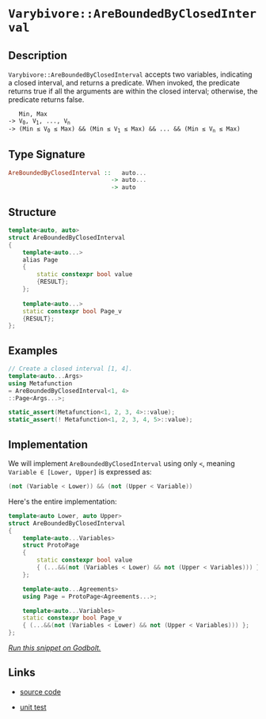 <!-- Copyright 2024 Feng Mofan
SPDX-License-Identifier: Apache-2.0 -->

# `Varybivore::AreBoundedByClosedInterval`

## Description

`Varybivore::AreBoundedByClosedInterval` accepts two variables, indicating a closed interval, and returns a predicate.
When invoked, the predicate returns true if all the arguments are within the closed interval;
otherwise, the predicate returns false.

<pre><code>   Min, Max
-> V<sub>0</sub>, V<sub>1</sub>, ..., V<sub>n</sub>
-> (Min &le; V<sub>0</sub> &le; Max) && (Min &le; V<sub>1</sub> &le; Max) && ... && (Min &le; V<sub>n</sub> &le; Max)</code></pre>

## Type Signature

```Haskell
AreBoundedByClosedInterval ::   auto...
                             -> auto...
                             -> auto
```

## Structure

```C++
template<auto, auto>
struct AreBoundedByClosedInterval
{
    template<auto...>
    alias Page
    {
        static constexpr bool value
        {RESULT};
    };
    
    template<auto...>
    static constexpr bool Page_v
    {RESULT};
};
```

## Examples

```C++
// Create a closed interval [1, 4].
template<auto...Args>
using Metafunction
= AreBoundedByClosedInterval<1, 4>
::Page<Args...>;

static_assert(Metafunction<1, 2, 3, 4>::value);
static_assert(! Metafunction<1, 2, 3, 4, 5>::value);
```

## Implementation

We will implement `AreBoundedByClosedInterval` using only `<`, meaning <code>Variable &in; [Lower, Upper]</code> is expressed as:

```C++
(not (Variable < Lower)) && (not (Upper < Variable))
```

Here's the entire implementation:

```C++
template<auto Lower, auto Upper>
struct AreBoundedByClosedInterval
{
    template<auto...Variables>
    struct ProtoPage
    {
        static constexpr bool value
        { (...&&(not (Variables < Lower) && not (Upper < Variables))) };
    };

    template<auto...Agreements>
    using Page = ProtoPage<Agreements...>;

    template<auto...Variables>
    static constexpr bool Page_v 
    { (...&&(not (Variables < Lower) && not (Upper < Variables))) };
};
```

[*Run this snippet on Godbolt.*](https://godbolt.org/#z:OYLghAFBqd5QCxAYwPYBMCmBRdBLAF1QCcAaPECAMzwBtMA7AQwFtMQByARg9KtQYEAysib0QXACx8BBAKoBnTAAUAHpwAMvAFYTStJg1DIApACYAQuYukl9ZATwDKjdAGFUtAK4sGIAKwAzKSuADJ4DJgAcj4ARpjEIIEapAAOqAqETgwe3r566ZmOAuGRMSzxiVy2mPbFDEIETMQEuT5%2BQTV12Y3NBKXRcQlJKQpNLW351WN9A%2BWVEgCUtqhexMjsHASYLKkG2yaBbkxeRADUoagA7gkWqwzopGcn53Kpqbf36IfYJhoAgmNiF4HGd/sRMHcvA9MOgLABPNy0DKwgCSggSADcxH9/iYAOxWAFnElnba7faYQ7HU6oAB0DIAas08ExYvQFD9caSzkCQQQzspiKgiMomMAqcTSQSif8eTyZo5kGc0AwxphVKliGdYqhPGdsd5JXL5SSZWcIAy6eYAGy2iAMEUW5nEVnszAKM7Ui7XT7Q9CLL1mO3Bs6OgUQN4fYhQh5eo5nF1ujmLVNe/EAEUOsp5BKzgVl3NJ5L2TAORxe9IZ/2AEJ2jAInMCvylJK8mSMgvFmHjGcFwtF3epNbrbEECitXILuKLJJLlOplatSbZHK5rd5TSVKoE6s12t1%2BrFEoA%2BpivRvzZaGbb7eHnSzVx7424fTcY19A7fQ/fI%2B8/XG3oru6Cipl%2BmbZjOEHTgCuIAPQAFRIchKFwfByEACrYEIGHIWhAKIShRH4XiBFwWcbgQmWPZMCqyJKOgZwRNsxCGl6/gWCkZySCY/gZtaALztRi60la4LAE2Lb/O2ETAGcACymBNFQ0IONkM6BH24KQl8sIIkiKLoOiLGGtSXE8c2uIgCAx5Ukc4kTjelkwaRgJbngyAnkwChKC0ECKcpqn1NS1RnGYTzBNxPzWYaXiYIskEAoqHleT5CQEBAYBgApSlMCpDBqQIIVPOFZyRdIZz%2BNFICxfF2YcMstCcP4vB%2BBwWikKgnBuNY1i8qs6w9uYgQ8KQBCaA1ywANYBGYdL4mYkgABxLf4GgAJz%2BGYGg2ktwRNRwki8CwEgaCkbUdV1HC8AoIApON7UNaQcCwDAiAgKsBCpKc5CUGgux0AkUSsJsqhLTaAC0NqSGcwDIMqUh0mYvCwoQJB4Ogej8IIIhiOwUgyIIigqOoj2kLo1RXMQTCpJwPCNc1rUTZ1nAAPKnN9AqoFQZxg5D0Ow/DZyI2YFoeAD9DasNXCLLwD1aMsEBIP9qSA2QFAQCrasgMAUjhTQtAsbdECxMzsQRM08J07w5vMMQ8Ks7E2iYA41ukP9Y4EKzDC0FbZNYLEXjAMctC0Ld3C8FgLCGMA4j%2B3gEJqZiHrMxqLunJso3MbUzO0HgsTU/bHhYMzBCuidEekMnxC6koGY7DHedGBNyxUAYEmMngmBXKzHxtaN2PCKI4gE4PxNqMzFP6DHKC9ZY%2Bj57dkDLKgqT1OHENjN8mmmJY1jbbwqDV66WBLxAyx2C79QuA8kx%2BNUYQRIMFTDNUhRZAId8FBkH8MHMQxVC6FfHo4xWieHaHoS%2BhUGigP/i/QBMwJjgKmLYWBT95ivwvgNDYSx9CM1IBdQ%2BnBebgyhjDOGCNJBIwtLgNGUszAjVlmNFuywECYCYFgRI59SAzUkIEOk61Aj4kkBoSQi0bRnX8DadaeDDrHSSFwOkNouC7XWktFR/hJBcH8IIm0BDmZXRundZhj1FZvSVh9DmP0NZa0lsDNgnBmgsExPiCGtFkAGE7FwdadJFEdVRkQE%2BWNZC4xHtIMeSgJ5k10OFKmNNrYMw4C1fRZMrrsy%2BqcM43NnjEGca49xni5LeN8XSDQYtUASwSEGQIZgmHyyehY2xCRfqawqarSWIAnEuIhh4mO3iuApANkbSgpsya20tm7cZ9tHbO1dpXD2DZva%2B2ZgHIOIcw5uyjo3TYHV8CJ0cMncO/jVDp22G7bOB0Op5wLpbYuOy5blzdtXWumB67RyME3UApi%2BDtwUJ3buvdGBu0HqE/G4TZDj1Jh1GJ09m67ysPPa5Z8V5r2yBvLehwMzwv3pdY%2BGMU7LyAdAm%2B7hkH3xCA8OBCw34/3qF/GlRRshUtfkS%2BovQkF5HJVAtlaCygAMgaA%2BlqDZjoP5TLFYawcHioOskwhLMOA5LyW4uiMdhY%2BL8TQ/AgTqkyzliw0gbCOHDG4QdI6pATqBB8aI/EOj8T4kCGIyQ0NqhysMbYYx9SzHwAsZ9TmLSmnEHsZsJxAsWAKExMqTExTKRjBRlq9GmNqgguHmCwm8hIlQp0EkUgcTaYR0SbKgxbMrFcx5iGmGYaI0GmjdRMY5TKn0MCIEOpLdnrKzaWrf1HaOkRveGebxJ4Y0EC8rk6GfA6DDJNmbC29tJkzodk7K%2BbsFmCCWX7XZmBA7BzEBsyuWyPn3NIHs4BhzU4nOQBnc5GJLm8GuYXREGBD1lzwBXUazyURvMbrJVtbdxR/K7j3PuwKQkpokOComGbJ7ZsKbPPeiLF7wBRevTgcEt6wYRRYA%2BnU8Wn0Q6y7IJKhWPz5fA7%2BjLP5krI7/ZlCDajAIEOysBnLIF0egYxmjAq%2BhCsQf0UVpHxUKGwfjAtTNUnEPLWcStkaa3bDrRAWh2rpYttMaw9hnDKCJLNSdMwPim3%2BDWlos6Tb8S7RSZdTgRj7r6t4fiJGNquBSHWtawRXB8SyMCKJ8z10TEK0ScjMzRDvOeuWNXTIzhJBAA%3D%3D)

## Links

- [source code](../../../../conceptrodon/varybivore/are_bounded_by_closed_interval.hpp)

- [unit test](../../../../tests/unit/metafunctions/varybivore/are_bounded_by_closed_interval.test.hpp)

